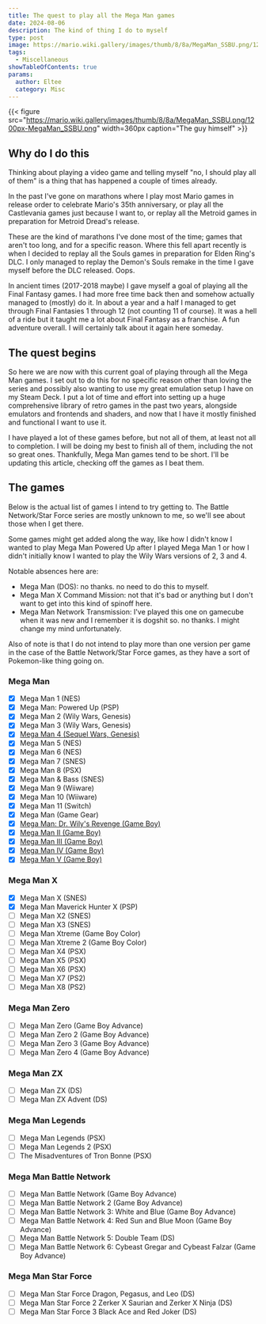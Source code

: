 ```yaml
---
title: The quest to play all the Mega Man games
date: 2024-08-06
description: The kind of thing I do to myself
type: post
image: https://mario.wiki.gallery/images/thumb/8/8a/MegaMan_SSBU.png/1200px-MegaMan_SSBU.png
tags:
  - Miscellaneous
showTableOfContents: true
params:
  author: Eltee
  category: Misc
---
```

{{< figure src="https://mario.wiki.gallery/images/thumb/8/8a/MegaMan_SSBU.png/1200px-MegaMan_SSBU.png" width=360px caption="The guy himself" >}}

## Why do I do this

Thinking about playing a video game and telling myself "no, I should play all of them" is a thing that has happened a couple of times already.

In the past I've gone on marathons where I play most Mario games in release order to celebrate Mario's 35th anniversary, or play all the Castlevania games just because I want to, or replay all the Metroid games in preparation for Metroid Dread's release. 

These are the kind of marathons I've done most of the time; games that aren't too long, and for a specific reason. Where this fell apart recently is when I decided to replay all the Souls games in preparation for Elden Ring's DLC. I only managed to replay the Demon's Souls remake in the time I gave myself before the DLC released. Oops.

In ancient times (2017-2018 maybe) I gave myself a goal of playing all the Final Fantasy games. I had more free time back then and somehow actually managed to (mostly) do it. In about a year and a half I managed to get through Final Fantasies 1 through 12 (not counting 11 of course). It was a hell of a ride but it taught me a lot about Final Fantasy as a franchise. A fun adventure overall. I will certainly talk about it again here someday.

## The quest begins

So here we are now with this current goal of playing through all the Mega Man games. I set out to do this for no specific reason other than loving the series and possibly also wanting to use my great emulation setup I have on my Steam Deck. I put a lot of time and effort into setting up a huge comprehensive library of retro games in the past two years, alongside emulators and frontends and shaders, and now that I have it mostly finished and functional I want to use it.

I have played a lot of these games before, but not all of them, at least not all to completion. I will be doing my best to finish all of them, including the not so great ones. Thankfully, Mega Man games tend to be short. I'll be updating this article, checking off the games as I beat them.

## The games

Below is the actual list of games I intend to try getting to. The Battle Network/Star Force series are mostly unknown to me, so we'll see about those when I get there. 

Some games might get added along the way, like how I didn't know I wanted to play Mega Man Powered Up after I played Mega Man 1 or how I didn't initially know I wanted to play the Wily Wars versions of 2, 3 and 4.

Notable absences here are:

- Mega Man (DOS): no thanks. no need to do this to myself.
- Mega Man X Command Mission: not that it's bad or anything but I don't want to get into this kind of spinoff here.
- Mega Man Network Transmission: I've played this one on gamecube when it was new and I remember it is dogshit so. no thanks. I might change my mind unfortunately.

Also of note is that I do not intend to play more than one version per game in the case of the Battle Network/Star Force games, as they have a sort of Pokemon-like thing going on.

### Mega Man

- [x] Mega Man 1 (NES)
- [x] Mega Man: Powered Up (PSP)
- [x] Mega Man 2 (Wily Wars, Genesis)
- [x] Mega Man 3 (Wily Wars, Genesis)
- [x] [Mega Man 4 (Sequel Wars, Genesis)](/completed/mega-man-4/)
- [x] Mega Man 5 (NES)
- [x] Mega Man 6 (NES)
- [x] Mega Man 7 (SNES)
- [x] Mega Man 8 (PSX)
- [x] Mega Man & Bass (SNES)
- [x] Mega Man 9 (Wiiware)
- [x] Mega Man 10 (Wiiware)
- [x] Mega Man 11 (Switch)
- [x] Mega Man (Game Gear)
- [x] [Mega Man: Dr. Wily's Revenge (Game Boy)](/completed/2024-08-02-mega-man---dr-wilys-revenge/)
- [x] [Mega Man II (Game Boy)](/completed/2024-08-06-mega-man-ii/)
- [x] [Mega Man III (Game Boy)](/completed/2024-08-06-mega-man-iii/)
- [x] [Mega Man IV (Game Boy)](/completed/2024-08-06-mega-man-iv/)
- [x] [Mega Man V (Game Boy)](/completed/2024-08-15-mega-man-v/)

### Mega Man X

- [x] Mega Man X (SNES)
- [x] Mega Man Maverick Hunter X (PSP)
- [ ] Mega Man X2 (SNES)
- [ ] Mega Man X3 (SNES)
- [ ] Mega Man Xtreme (Game Boy Color)
- [ ] Mega Man Xtreme 2 (Game Boy Color)
- [ ] Mega Man X4 (PSX)
- [ ] Mega Man X5 (PSX)
- [ ] Mega Man X6 (PSX)
- [ ] Mega Man X7 (PS2)
- [ ] Mega Man X8 (PS2)

### Mega Man Zero

- [ ] Mega Man Zero (Game Boy Advance)
- [ ] Mega Man Zero 2 (Game Boy Advance)
- [ ] Mega Man Zero 3 (Game Boy Advance)
- [ ] Mega Man Zero 4 (Game Boy Advance)

### Mega Man ZX

- [ ] Mega Man ZX (DS)
- [ ] Mega Man ZX Advent (DS)

### Mega Man Legends

- [ ] Mega Man Legends (PSX)
- [ ] Mega Man Legends 2 (PSX)
- [ ] The Misadventures of Tron Bonne (PSX)

### Mega Man Battle Network

- [ ] Mega Man Battle Network (Game Boy Advance)
- [ ] Mega Man Battle Network 2 (Game Boy Advance)
- [ ] Mega Man Battle Network 3: White and Blue (Game Boy Advance)
- [ ] Mega Man Battle Network 4: Red Sun and Blue Moon (Game Boy Advance)
- [ ] Mega Man Battle Network 5: Double Team (DS)
- [ ] Mega Man Battle Network 6: Cybeast Gregar and Cybeast Falzar (Game Boy Advance)

### Mega Man Star Force

- [ ] Mega Man Star Force Dragon, Pegasus, and Leo (DS)
- [ ] Mega Man Star Force 2 Zerker X Saurian and Zerker X Ninja (DS)
- [ ] Mega Man Star Force 3 Black Ace and Red Joker (DS)
